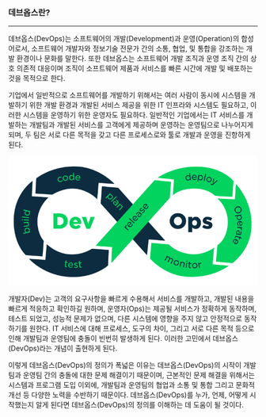 ### **데브옵스란?**
---

데브옵스(DevOps)는 소프트웨어의 개발(Development)과 운영(Operation)의 합성어로서, 소프트웨어 개발자와 정보기술 전문가 간의 소통,
협업, 및 통합을 강조하는 개발 환경이나 문화를 말한다. 또한 데브옵스는 소프트웨어 개발 조직과 운영 조직 간의 상호 의존적 대응이며 
조직이 소프트웨어 제품과 서비스를 빠른 시간에 개발 및 배포하는 것을 목적으로 한다.

기업에서 일반적으로 소프트웨어를 개발하기 위해서는 여러 사람이 동시에 시스템을 개발하기 위한 개발 환경과 개발된 서비스 제공을 위한
IT 인프라와 시스템도 필요하고, 이러한 시스템을 운영하기 위한 운영자도 필요하다. 일반적인 기업에서는 IT 서비스를 개발하는 개발팀과 개발된 서비스를 고객에게 제공하며 운영하는 운영팀으로 나누어지게 되며, 두 팀은 서로 다른 목적을 갖고 다른 프로세스로와 툴로 개발과
운영을 진항하게 된다.

![alt text](../scripts/devops.png)

개발자(Dev)는 고객의 요구사항을 빠르게 수용해서 서비스를 개발하고, 개발된 내용을 빠르게 적응하고 확인하길 원하며, 운영자(Ops)는 제공될 서비스가 정확하게 동작하며, 테스트 되었고, 성능적 문제가 없으며, 다른 시스템에 영향을 주지 않고 안정적으로 동작하기를 원한다.
IT 서비스에 대해 프로세스, 도구의 차이, 그리고 서로 다른 목적 등으로 인해 개발팀과 운영팀에 충돌이 빈번히 발생하게 된다. 이러한 고민에서 데브옵스(DevOps)라는 개념이 출현하게 된다.

이렇게 데브옵스(DevOps)의 정의가 폭넓은 이유는 데브옵스(DevOps)의 시작이 개발팀과 운영팀 간의 충돌에 대한 문제 해결이기 때문이며, 근본적인 문제 해결을 위해서는 시스템과 프로그램 도입 이외에, 개발팀과 운영팀의 협업과 소통 및 통합 그리고 문화적 개선 등 다양한 노력을 수반하기 때문이다. 데브옵스(DevOps)를 누가, 언제, 어떻게 시작했는지 알게 된다면 데브옵스(DevOps)의 정의를 이해하는 데 도움이 될 것이다.